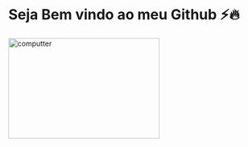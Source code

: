 # Seja Bem vindo ao meu Github ⚡🔥
  <img src="https://img2.gratispng.com/20180405/dve/kisspng-computer-programming-web-development-computer-soft-coder-5ac6d600f158d3.6813391415229803529886.jpg" alt="computter" width="300px" height="200px">

